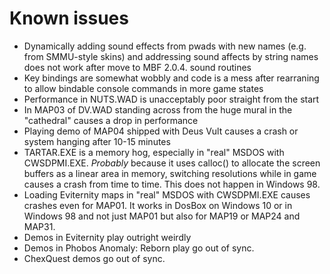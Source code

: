 # Known issues

- Dynamically adding sound effects from pwads with new names (e.g. from SMMU-style skins) and addressing sound affects by string names does not work after move to MBF 2.0.4. sound routines
- Key bindings are somewhat wobbly and code is a mess after rearraning to allow bindable console commands in more game states
- Performance in NUTS.WAD is unacceptably poor straight from the start
- In MAP03 of DV.WAD standing across from the huge mural in the "cathedral" causes a drop in performance 
- Playing demo of MAP04 shipped with Deus Vult causes a crash or system hanging after 10-15 minutes
- TARTAR.EXE is a memory hog, especially in "real" MSDOS with CWSDPMI.EXE. _Probably_ because it uses calloc() to allocate the screen buffers as a linear area in memory, switching resolutions while in game causes a crash from time to time. This does not happen in Windows 98.
- Loading Eviternity maps in "real" MSDOS with CWSDPMI.EXE causes crashes even for MAP01. It works in DosBox on Windows 10 or in Windows 98 and not just MAP01 but also for MAP19 or MAP24 and MAP31.
- Demos in Eviternity play outright weirdly
- Demos in Phobos Anomaly: Reborn play go out of sync.
- ChexQuest demos go out of sync.
